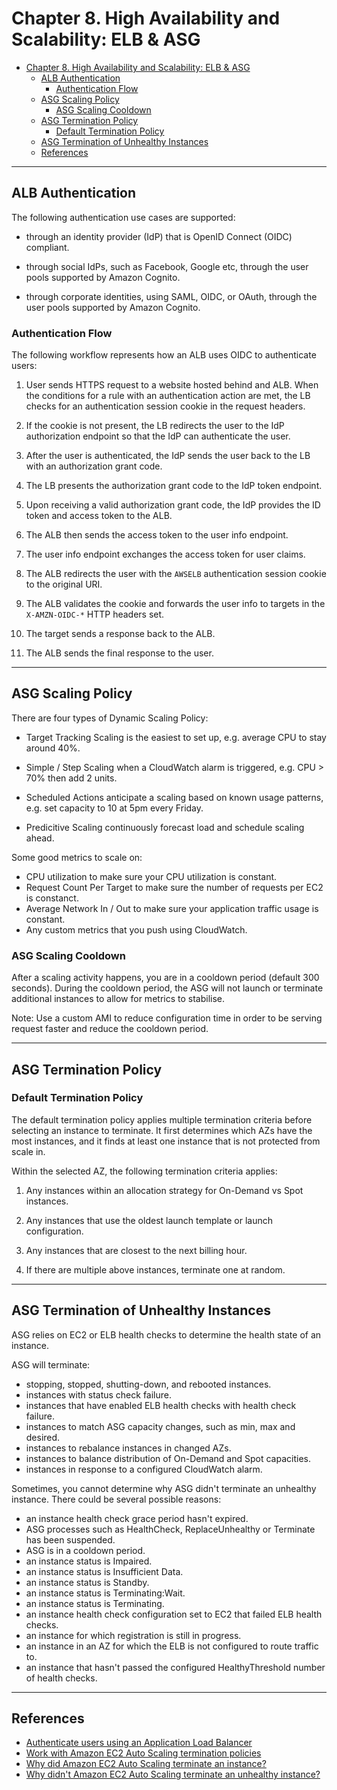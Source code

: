 # Chapter 8. High Availability and Scalability: ELB & ASG

<!-- TOC -->

- [Chapter 8. High Availability and Scalability: ELB & ASG](#chapter-8-high-availability-and-scalability-elb--asg)
    - [ALB Authentication](#alb-authentication)
        - [Authentication Flow](#authentication-flow)
    - [ASG Scaling Policy](#asg-scaling-policy)
        - [ASG Scaling Cooldown](#asg-scaling-cooldown)
    - [ASG Termination Policy](#asg-termination-policy)
        - [Default Termination Policy](#default-termination-policy)
    - [ASG Termination of Unhealthy Instances](#asg-termination-of-unhealthy-instances)
    - [References](#references)

<!-- /TOC -->

---
## ALB Authentication

The following authentication use cases are supported:

* through an identity provider (IdP) that is OpenID Connect (OIDC) compliant.

* through social IdPs, such as Facebook, Google etc, through the user pools supported by Amazon Cognito.

* through corporate identities, using SAML, OIDC, or OAuth, through the user pools supported by Amazon Cognito.

### Authentication Flow

The following workflow represents how an ALB uses OIDC to authenticate users:

1. User sends HTTPS request to a website hosted behind and ALB. When the conditions for a rule with an authentication action are met, the LB checks for an authentication session cookie in the request headers.

2. If the cookie is not present, the LB redirects the user to the IdP authorization endpoint so that the IdP can authenticate the user.

3. After the user is authenticated, the IdP sends the user back to the LB with an authorization grant code.

4. The LB presents the authorization grant code to the IdP token endpoint.

5. Upon receiving a valid authorization grant code, the IdP provides the ID token and access token to the ALB.

6. The ALB then sends the access token to the user info endpoint.

7. The user info endpoint exchanges the access token for user claims.

8. The ALB redirects the user with the `AWSELB` authentication session cookie to the original URI.

9. The ALB validates the cookie and forwards the user info to targets in the `X-AMZN-OIDC-*` HTTP headers set.

10. The target sends a response back to the ALB.

11. The ALB sends the final response to the user.

---
## ASG Scaling Policy

There are four types of Dynamic Scaling Policy:

- Target Tracking Scaling is the easiest to set up, e.g. average CPU to stay around 40%.

- Simple / Step Scaling when a CloudWatch alarm is triggered, e.g. CPU > 70% then add 2 units.

- Scheduled Actions anticipate a scaling based on known usage patterns, e.g. set capacity to 10 at 5pm every Friday.

- Predicitive Scaling continuously forecast load and schedule scaling ahead.

Some good metrics to scale on:
* CPU utilization to make sure your CPU utilization is constant.
* Request Count Per Target to make sure the number of requests per EC2 is constanct.
* Average Network In / Out to make sure your application traffic usage is constant.
* Any custom metrics that you push using CloudWatch.

### ASG Scaling Cooldown

After a scaling activity happens, you are in a cooldown period (default 300 seconds). During the cooldown period, the ASG will not launch or terminate additional instances to allow for metrics to stabilise.

Note: Use a custom AMI to reduce configuration time in order to be serving request faster and reduce the cooldown period.

---
## ASG Termination Policy

### Default Termination Policy

The default termination policy applies multiple termination criteria before selecting an instance to terminate. It first determines which AZs have the most instances, and it finds at least one instance that is not protected from scale in.

Within the selected AZ, the following termination criteria applies:

1. Any instances within an allocation strategy for On-Demand vs Spot instances.

2. Any instances that use the oldest launch template or launch configuration.

3. Any instances that are closest to the next billing hour.

4. If there are multiple above instances, terminate one at random.

---
## ASG Termination of Unhealthy Instances

ASG relies on EC2 or ELB health checks to determine the health state of an instance. 

ASG will terminate:
* stopping, stopped, shutting-down, and rebooted instances.
* instances with status check failure.
* instances that have enabled ELB health checks with health check failure.
* instances to match ASG capacity changes, such as min, max and desired.
* instances to rebalance instances in changed AZs.
* instances to balance distribution of On-Demand and Spot capacities.
* instances in response to a configured CloudWatch alarm.

Sometimes, you cannot determine why ASG didn't terminate an unhealthy instance. There could be several possible reasons:

* an instance health check grace period hasn't expired.
* ASG processes such as HealthCheck, ReplaceUnhealthy or Terminate has been suspended.
* ASG is in a cooldown period.
* an instance status is Impaired.
* an instance status is Insufficient Data.
* an instance status is Standby.
* an instance status is Terminating:Wait.
* an instance status is Terminating.
* an instance health check configuration set to EC2 that failed ELB health checks.
* an instance for which registration is still in progress.
* an instance in an AZ for which the ELB is not configured to route traffic to.
* an instance that hasn't passed the configured HealthyThreshold number of health checks.

---
## References

* [Authenticate users using an Application Load Balancer](https://docs.aws.amazon.com/elasticloadbalancing/latest/application/listener-authenticate-users.html)
* [Work with Amazon EC2 Auto Scaling termination policies](https://docs.aws.amazon.com/autoscaling/ec2/userguide/ec2-auto-scaling-termination-policies.html)
* [Why did Amazon EC2 Auto Scaling terminate an instance?](https://repost.aws/knowledge-center/auto-scaling-instance-how-terminated)
* [Why didn't Amazon EC2 Auto Scaling terminate an unhealthy instance?](https://repost.aws/knowledge-center/auto-scaling-terminate-instance)